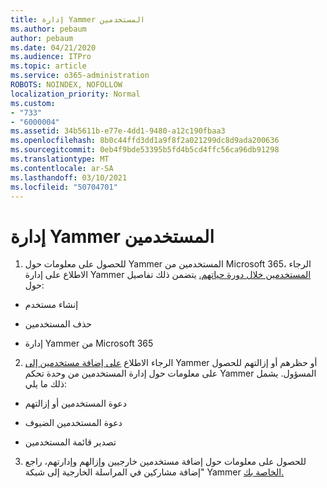 ```yaml
---
title: إدارة Yammer المستخدمين
ms.author: pebaum
author: pebaum
ms.date: 04/21/2020
ms.audience: ITPro
ms.topic: article
ms.service: o365-administration
ROBOTS: NOINDEX, NOFOLLOW
localization_priority: Normal
ms.custom:
- "733"
- "6000004"
ms.assetid: 34b5611b-e77e-4dd1-9480-a12c190fbaa3
ms.openlocfilehash: 8b0c44ffd3dd1a9f8f2a021299dc8d9ada200636
ms.sourcegitcommit: 0eb4f9bde53395b5fd4b5cd4ffc56ca96db91298
ms.translationtype: MT
ms.contentlocale: ar-SA
ms.lasthandoff: 03/10/2021
ms.locfileid: "50704701"
---
```

# <a name="managing-yammer-users"></a>إدارة Yammer المستخدمين

1. للحصول على معلومات حول Yammer المستخدمين من Microsoft 365، الرجاء الاطلاع على إدارة Yammer [المستخدمين خلال دورة حياتهم.](https://docs.microsoft.com/yammer/manage-yammer-users/manage-users-across-their-lifecycle) يتضمن ذلك تفاصيل حول:

  - إنشاء مستخدم

  - حذف المستخدمين

  - إدارة Yammer من Microsoft 365

2. الرجاء الاطلاع [على إضافة مستخدمين إلى](https://docs.microsoft.com/yammer/manage-yammer-users/add-block-or-remove-users) Yammer أو حظرهم أو إزالتهم للحصول على معلومات حول إدارة المستخدمين من وحدة تحكم Yammer المسؤول. يشمل ذلك ما يلي:

  - دعوة المستخدمين أو إزالتهم

  - دعوة المستخدمين الضيوف

  - تصدير قائمة المستخدمين

3. للحصول على معلومات حول إضافة مستخدمين خارجيين وإزالهم وإدارتهم، راجع "إضافة مشاركين في المراسلة الخارجية إلى شبكة Yammer [الخاصة بك.](https://docs.microsoft.com/yammer/work-with-external-users/add-external-participants)
